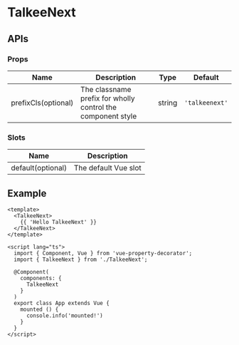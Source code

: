 # TalkeeNext

## APIs

### Props
| Name | Description | Type | Default |
| --- | --- | --- | --- |
| prefixCls(optional) | The classname prefix for wholly control the component style | string | `'talkeenext'` | 

### Slots
| Name | Description |
| --- | --- |
| default(optional) | The default Vue slot |

## Example

```vue
<template>
  <TalkeeNext>
    {{ 'Hello TalkeeNext' }}
  </TalkeeNext>
</template>

<script lang="ts">
  import { Component, Vue } from 'vue-property-decorator';
  import { TalkeeNext } from './TalkeeNext';

  @Component(
    components: {
      TalkeeNext
    }
  )
  export class App extends Vue {
    mounted () {
      console.info('mounted!')
    }
  }
</script>
```
